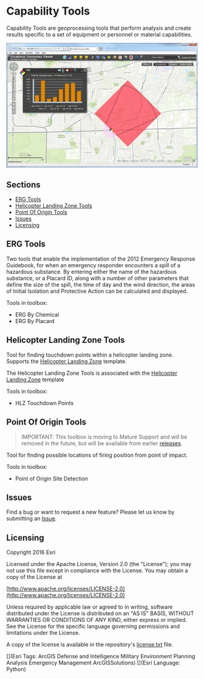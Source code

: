 # Capability Tools

Capability Tools are geoprocessing tools that perform analysis and create results specific to a set of equipment or personnel or material capabilities.

![Image of repository-template](capability_screenshot.jpg)

## Sections

* [ERG Tools](#erg-tools)
* [Helicopter Landing Zone Tools](#helicopter-landing-zone-tools)
* [Point Of Origin Tools](#point-of-origin-tools)
* [Issues](#issues)
* [Licensing](#licensing)

## ERG Tools

Two tools that enable the implementation of the 2012 Emergency Response Guidebook, for when an emergency responder encounters a spill of a hazardous substance. By entering either the name of the hazardous substance, or a Placard ID, along with a number of other parameters that define the size of the spill, the time of day and the wind direction, the areas of Initial Isolation and Protective Action can be calculated and displayed.

Tools in toolbox:
* ERG By Chemical
* ERG By Placard

## Helicopter Landing Zone Tools

Tool for finding touchdown points within a helicopter landing zone.
Supports the [Helicopter Landing Zone](http://solutions.arcgis.com/defense/templates/hlz/) template.

The Helicopter Landing Zone Tools is associated with the 
[Helicopter Landing Zone](http://www.arcgis.com/home/item.html?id=384d223647b24bcf9d2c6fd44f90d17f) template

Tools in toolbox:
* HLZ Touchdown Points

## Point Of Origin Tools

> IMPORTANT: This toolbox is moving to Mature Support and will be removed in the future, but will be available from earlier [releases](https://github.com/Esri/solutions-geoprocessing-toolbox/releases).

Tool for finding possible locations of firing position from point of impact.

Tools in toolbox:
* Point of Origin Site Detection

## Issues

Find a bug or want to request a new feature?  Please let us know by submitting an [Issue](https://github.com/Esri/solutions-geoprocessing-toolbox/issues).

## Licensing

Copyright 2016 Esri

Licensed under the Apache License, Version 2.0 (the "License");
you may not use this file except in compliance with the License.
You may obtain a copy of the License at

   [http://www.apache.org/licenses/LICENSE-2.0](http://www.apache.org/licenses/LICENSE-2.0)

Unless required by applicable law or agreed to in writing, software
distributed under the License is distributed on an "AS IS" BASIS,
WITHOUT WARRANTIES OR CONDITIONS OF ANY KIND, either express or implied.
See the License for the specific language governing permissions and
limitations under the License.

A copy of the license is available in the repository's
[license.txt](license.txt) file.

[](Esri Tags: ArcGIS Defense and Intelligence Military Environment Planning Analysis Emergency Management ArcGISSolutions)
[](Esri Language: Python)
